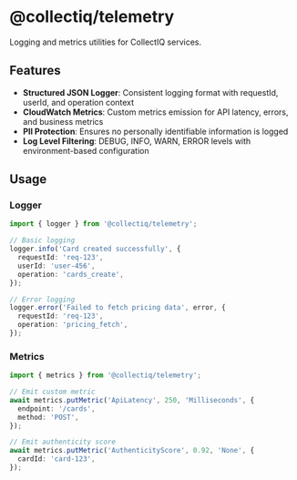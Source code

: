 # @collectiq/telemetry

Logging and metrics utilities for CollectIQ services.

## Features

- **Structured JSON Logger**: Consistent logging format with requestId, userId, and operation context
- **CloudWatch Metrics**: Custom metrics emission for API latency, errors, and business metrics
- **PII Protection**: Ensures no personally identifiable information is logged
- **Log Level Filtering**: DEBUG, INFO, WARN, ERROR levels with environment-based configuration

## Usage

### Logger

```typescript
import { logger } from '@collectiq/telemetry';

// Basic logging
logger.info('Card created successfully', {
  requestId: 'req-123',
  userId: 'user-456',
  operation: 'cards_create',
});

// Error logging
logger.error('Failed to fetch pricing data', error, {
  requestId: 'req-123',
  operation: 'pricing_fetch',
});
```

### Metrics

```typescript
import { metrics } from '@collectiq/telemetry';

// Emit custom metric
await metrics.putMetric('ApiLatency', 250, 'Milliseconds', {
  endpoint: '/cards',
  method: 'POST',
});

// Emit authenticity score
await metrics.putMetric('AuthenticityScore', 0.92, 'None', {
  cardId: 'card-123',
});
```
